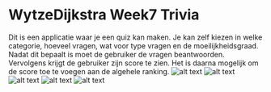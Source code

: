 # WytzeDijkstra Week7 Trivia
Dit is een applicatie waar je een quiz kan maken. Je kan zelf kiezen in welke categorie, hoeveel vragen, wat voor type vragen en de moeilijkheidsgraad.
Nadat dit bepaalt is moet de gebruiker de vragen beantwoorden. Vervolgens krijgt de gebruiker zijn score te zien. Het is daarna mogelijk om de score toe te voegen aan de algehele ranking.
![alt text](https://github.com/wytzz/WytzeDijkstra-Week7-Trivia/blob/master/doc/Schermafbeelding%202018-12-17%20om%2022.50.52.png)
![alt text](https://github.com/wytzz/WytzeDijkstra-Week7-Trivia/blob/master/doc/Schermafbeelding%202018-12-17%20om%2022.51.06.png)
![alt text](https://github.com/wytzz/WytzeDijkstra-Week7-Trivia/blob/master/doc/Schermafbeelding%202018-12-17%20om%2022.51.13.png)
![alt text](https://github.com/wytzz/WytzeDijkstra-Week7-Trivia/blob/master/doc/Schermafbeelding%202018-12-17%20om%2022.50.30.png)
![alt text](https://github.com/wytzz/WytzeDijkstra-Week7-Trivia/blob/master/doc/Schermafbeelding%202018-12-17%20om%2022.50.42.png)
